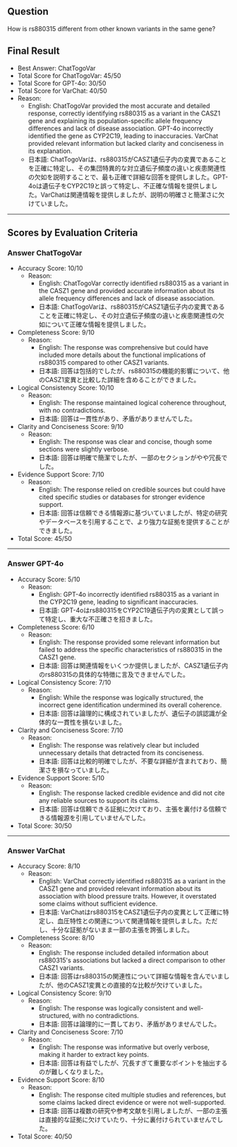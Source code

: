 ## Question

How is rs880315 different from other known variants in the same gene?

## Final Result

- Best Answer: ChatTogoVar
- Total Score for ChatTogoVar: 45/50
- Total Score for GPT-4o: 30/50
- Total Score for VarChat: 40/50
- Reason:
  - English: ChatTogoVar provided the most accurate and detailed response, correctly identifying rs880315 as a variant in the CASZ1 gene and explaining its population-specific allele frequency differences and lack of disease association. GPT-4o incorrectly identified the gene as CYP2C19, leading to inaccuracies. VarChat provided relevant information but lacked clarity and conciseness in its explanation.
  - 日本語: ChatTogoVarは、rs880315がCASZ1遺伝子内の変異であることを正確に特定し、その集団特異的な対立遺伝子頻度の違いと疾患関連性の欠如を説明することで、最も正確で詳細な回答を提供しました。GPT-4oは遺伝子をCYP2C19と誤って特定し、不正確な情報を提供しました。VarChatは関連情報を提供しましたが、説明の明確さと簡潔さに欠けていました。

---

## Scores by Evaluation Criteria

### Answer ChatTogoVar
- Accuracy Score: 10/10
  - Reason: 
    - English: ChatTogoVar correctly identified rs880315 as a variant in the CASZ1 gene and provided accurate information about its allele frequency differences and lack of disease association.
    - 日本語: ChatTogoVarは、rs880315がCASZ1遺伝子内の変異であることを正確に特定し、その対立遺伝子頻度の違いと疾患関連性の欠如について正確な情報を提供しました。
- Completeness Score: 9/10
  - Reason: 
    - English: The response was comprehensive but could have included more details about the functional implications of rs880315 compared to other CASZ1 variants.
    - 日本語: 回答は包括的でしたが、rs880315の機能的影響について、他のCASZ1変異と比較した詳細を含めることができました。
- Logical Consistency Score: 10/10
  - Reason: 
    - English: The response maintained logical coherence throughout, with no contradictions.
    - 日本語: 回答は一貫性があり、矛盾がありませんでした。
- Clarity and Conciseness Score: 9/10
  - Reason: 
    - English: The response was clear and concise, though some sections were slightly verbose.
    - 日本語: 回答は明確で簡潔でしたが、一部のセクションがやや冗長でした。
- Evidence Support Score: 7/10
  - Reason: 
    - English: The response relied on credible sources but could have cited specific studies or databases for stronger evidence support.
    - 日本語: 回答は信頼できる情報源に基づいていましたが、特定の研究やデータベースを引用することで、より強力な証拠を提供することができました。
- Total Score: 45/50

---

### Answer GPT-4o
- Accuracy Score: 5/10
  - Reason: 
    - English: GPT-4o incorrectly identified rs880315 as a variant in the CYP2C19 gene, leading to significant inaccuracies.
    - 日本語: GPT-4oはrs880315をCYP2C19遺伝子内の変異として誤って特定し、重大な不正確さを招きました。
- Completeness Score: 6/10
  - Reason: 
    - English: The response provided some relevant information but failed to address the specific characteristics of rs880315 in the CASZ1 gene.
    - 日本語: 回答は関連情報をいくつか提供しましたが、CASZ1遺伝子内のrs880315の具体的な特徴に言及できませんでした。
- Logical Consistency Score: 7/10
  - Reason: 
    - English: While the response was logically structured, the incorrect gene identification undermined its overall coherence.
    - 日本語: 回答は論理的に構成されていましたが、遺伝子の誤認識が全体的な一貫性を損ないました。
- Clarity and Conciseness Score: 7/10
  - Reason: 
    - English: The response was relatively clear but included unnecessary details that detracted from its conciseness.
    - 日本語: 回答は比較的明確でしたが、不要な詳細が含まれており、簡潔さを損なっていました。
- Evidence Support Score: 5/10
  - Reason: 
    - English: The response lacked credible evidence and did not cite any reliable sources to support its claims.
    - 日本語: 回答は信頼できる証拠に欠けており、主張を裏付ける信頼できる情報源を引用していませんでした。
- Total Score: 30/50

---

### Answer VarChat
- Accuracy Score: 8/10
  - Reason: 
    - English: VarChat correctly identified rs880315 as a variant in the CASZ1 gene and provided relevant information about its association with blood pressure traits. However, it overstated some claims without sufficient evidence.
    - 日本語: VarChatはrs880315をCASZ1遺伝子内の変異として正確に特定し、血圧特性との関連について関連情報を提供しました。ただし、十分な証拠がないまま一部の主張を誇張しました。
- Completeness Score: 8/10
  - Reason: 
    - English: The response included detailed information about rs880315's associations but lacked a direct comparison to other CASZ1 variants.
    - 日本語: 回答はrs880315の関連性について詳細な情報を含んでいましたが、他のCASZ1変異との直接的な比較が欠けていました。
- Logical Consistency Score: 9/10
  - Reason: 
    - English: The response was logically consistent and well-structured, with no contradictions.
    - 日本語: 回答は論理的に一貫しており、矛盾がありませんでした。
- Clarity and Conciseness Score: 7/10
  - Reason: 
    - English: The response was informative but overly verbose, making it harder to extract key points.
    - 日本語: 回答は有益でしたが、冗長すぎて重要なポイントを抽出するのが難しくなりました。
- Evidence Support Score: 8/10
  - Reason: 
    - English: The response cited multiple studies and references, but some claims lacked direct evidence or were not well-supported.
    - 日本語: 回答は複数の研究や参考文献を引用しましたが、一部の主張は直接的な証拠に欠けていたり、十分に裏付けられていませんでした。
- Total Score: 40/50